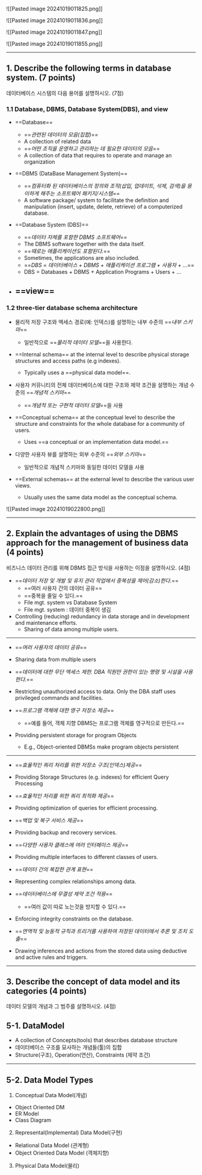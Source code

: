 ![[Pasted image 20241019011825.png]]

![[Pasted image 20241019011836.png]]

![[Pasted image 20241019011847.png]]

![[Pasted image 20241019011855.png]]

---
## 1. Describe the following terms in database system. (7 points)
데이터베이스 시스템의 다음 용어를 설명하시오. (7점)

### 1.1 Database, DBMS, Database System(DBS), and view
- ==Database== 
	- ==*관련된 데이터의 모음(집합)*==
	- A collection of related data
	- ==*어떤 조직을 운영하고 관리하는 데 필요한 데이터의 모음*==
	- A collection of data that requires to operate and manage an organization

- ==DBMS (DataBase Management System)==
	- ==*컴퓨터화 된 데이터베이스의 정의와 조작(삽입, 업데이트, 삭제, 검색)을 용이하게 해주는 소프트웨어 패키지/시스템*==
	- A software package/ system to facilitate the definition and manipulation (insert, update, delete, retrieve) of a computerized database.

- ==Database System (DBS)==
	- ==*데이터 자체를 포함한 DBMS 소프트웨어*==
	- The DBMS software together with the data itself. 
	- ==*때로는 애플리케이션도 포함된다.*==
	- Sometimes, the applications are also included.
	- ==*DBS = 데이터베이스 + DBMS + 애플리케이션 프로그램 + 사용자 + ...*==
	- DBS = Databases + DBMS + Application Programs + Users + ...

- ==view==
	- 

### 1.2 three-tier database schema architecture
- 물리적 저장 구조와 액세스 경로(예: 인덱스)를 설명하는 내부 수준의 ==*내부 스키마*==
	- 일반적으로 ==*물리적 데이터 모델*==을 사용한다.
- ==Internal schema== at the internal level to describe physical storage structures and access paths (e.g indexes).
	- Typically uses a ==physical data model==.

- 사용자 커뮤니티의 전체 데이터베이스에 대한 구조와 제약 조건을 설명하는 개념 수준의 ==*개념적 스키마*==
	- ==*개념적 또는 구현적 데이터 모델*==을 사용
- ==Conceptual schema== at the conceptual level to describe the structure and constraints for the whole database for a community of users.
	- Uses ==a conceptual or an implementation data model.==

- 다양한 사용자 뷰를 설명하는 외부 수준의 ==*외부 스키마*==
	- 일반적으로 개념적 스키마와 동일한 데이터 모델을 사용
- ==External schemas== at the external level to describe the various user views.
	- Usually uses the same data model as the conceptual schema.

![[Pasted image 20241019022800.png]]

---
## 2. Explain the advantages of using the DBMS approach for the management of business data (4 points)
비즈니스 데이터 관리를 위해 DBMS 접근 방식을 사용하는 이점을 설명하시오. (4점)

- ==*데이터 저장 및 개발 및 유지 관리 작업에서 중복성을 제어(감소)한다.*==
	- ==여러 사용자 간의 데이터 공유==
	- ==중복을 줄일 수 있다.==
	- File mgt. system vs Database System
	- File mgt. system : 데이터 중복이 생김
- Controlling (reducing) redundancy in data storage and in development and maintenance efforts.
	- Sharing of data among multiple users.

---
- ==*여러 사용자의 데이터 공유*==
- Sharing data from multiple users

- ==*데이터에 대한 무단 액세스 제한. DBA 직원만 권한이 있는 명령 및 시설을 사용한다.*==
- Restricting unauthorized access to data. Only the DBA staff uses privileged commands and facilities.

- ==*프로그램 객체에 대한 영구 저장소 제공*==
	- ==예를 들어, 객체 지향 DBMS는 프로그램 객체를 영구적으로 만든다.==	
- Providing persistent storage for program Objects
	- E.g., Object-oriented DBMSs make program objects persistent

---
- ==*효율적인 쿼리 처리를 위한 저장소 구조(인덱스)제공*==
- Providing Storage Structures (e.g. indexes) for efficient Query Processing

- ==*효율적인 처리를 위한 쿼리 최적화 제공*==
- Providing optimization of queries for efficient processing.

- ==*백업 및 복구 서비스 제공*==
- Providing backup and recovery services.

- ==*다양한 사용자 클래스에 여러 인터페이스 제공*==
- Providing multiple interfaces to different classes of users.

- ==*데이터 간의 복잡한 관계 표현*==
- Representing complex relationships among data.

- ==*데이터베이스에 무결성 제약 조건 적용*==
	- ==여러 값이 따로 노는것을 방지할 수 있다.==
- Enforcing integrity constraints on the database.

- ==*연역적 및 능동적 규칙과 트리거를 사용하여 저장된 데이터에서 추론 및 조치 도출*==
- Drawing inferences and actions from the stored data using deductive and active rules and triggers.

---
## 3. Describe the concept of data model and its categories (4 points)
데이터 모델의 개념과 그 범주를 설명하시오. (4점)

## 5-1. DataModel
- A collection of Concepts(tools) that describes database structure
- 데이터베이스 구조를 묘사하는 개념들(툴)의 집합
- Structure(구조), Operation(연산), Constraints (제약 조건)
---
## 5-2. Data Model Types
1. Conceptual Data Model(개념)
  - Object Oriented DM
  - ER Model
  - Class Diagram
2. Represental(Implemental) Data Model(구현)
  - Relational Data Model (관계형)
  - Object Oriented Data Model (객체지향)
3. Physical Data Model(물리)